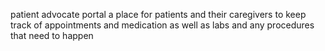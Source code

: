 patient advocate portal
a place for patients and their caregivers to keep track of appointments and medication as well as labs and any procedures that need to happen
